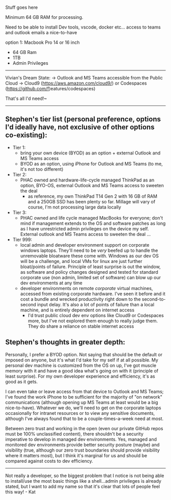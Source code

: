 Stuff goes here

Minimum 64 GB RAM for processing.

Need to be able to install Dev tools, vscode, docker etc...
access to teams and outlook emails a nice-to-have

option 1:
Macbook Pro 14 or 16 inch
- 64 GB Ram
- 1TB 
- Admin Privileges

---
Vivian's Dream State:
-> Outlook and MS Teams accessible from the Public Cloud
-> Cloud9 (https://aws.amazon.com/cloud9/) or Codespaces (https://github.com/f)eatures/codespaces)

That's all I'd need!~

---
## Stephen's tier list (personal preference, options I'd ideally have, not exclusive of other options co-existing):
- Tier 1:
  - bring your own device (BYOD) as an option + external Outlook and MS Teams access
  - BYOD as an option, using iPhone for Outlook and MS Teams (to me, it's not too different)
- Tier 2:
  - PHAC owned and hardware-life-cycle managed ThinkPad as an option, BYO-OS, external Outlook and MS Teams access to sweeten the deal
    - as reference, my own ThinkPad T14 Gen 2 with 16 GB of RAM and a 250GB SSD has been plenty so far. Millage will vary of course, I'm not processing large data locally 
- Tier 3:
  - PHAC owned and life cycle managed MacBooks for everyone; don't mind if management extends to the OS and software patches as long as I have unrestricted admin privileges on the device my self. External outlook and MS Teams access to sweeten the deal
...
- Tier 999:
  - local admin and developer environment support on corporate windows laptops. They'll need to be _very_ beefed up to handle the unremovable bloatware these come with. Windows as our dev OS will be a challenge, and local VMs for linux are just further bloat/points of failure. Principle of least surprise is out the window, as software and policy changes designed and tested for standard corporate use (non admin, limited set of software) can blow up our dev environments at any time
  - developer environments on remote _corporate_ virtual machines, accessed from existing corporate hardware. I've seen it before and it cost a bundle and wrecked productivity right down to the second-to-second input delay. It's also a lot of points of failure than a local machine, and is entirely dependent on internet access
    - I'd trust public cloud dev env options like Cloud9 or Codespaces more, but I've not explored them enough to really judge them. They do share a reliance on stable internet access

## Stephen's thoughts in greater depth:
Personally, I prefer a BYOD option. Not saying that should be the default or imposed on anyone, but it's what I'd take for my self if at all possible. My personal dev machine is customized from the OS on up, I've got muscle memory with it and have a good idea what's going on with it (principle of least surprise). For my own developer experience and efficiency, it's as good as it gets.

I can even take or leave access from that device to Outlook and MS Teams; I've found the work iPhone to be sufficient for the majority of "on network" communications (although opening up MS Teams at least would be a big nice-to-have). Whatever we do, we'll need to get on the corporate laptops occasionally for intranet resources or to view any sensitive documents, although I've always found that to be a couple-times-a-week need at most.

Between zero trust and working in the open (even our private GitHub repos must be 100% unclassified content), there shouldn't be a security imperative to develop in managed dev environments. Yes, managed and monitored dev environments provide better security posture (maybe) and visibility (true, although our zero trust boundaries should provide visibility where it matters most), but I think it's marginal for us and should be compared against costs to dev efficiency.

----

Not really a developer, so the biggest problem that I notice is not being able to install/use the most basic things like a shell...admin privileges is already stated, but I want to add my name so that it's clear that lots of people feel this way! - Kat